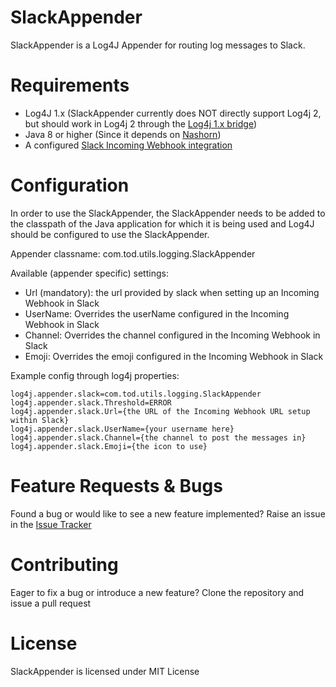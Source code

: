 # SlackAppender
SlackAppender is a Log4J Appender for routing log messages to Slack. 

# Requirements
- Log4J 1.x (SlackAppender currently does NOT directly support Log4j 2, but should work in Log4j 2 through the [Log4j 1.x bridge](https://logging.apache.org/log4j/2.x/manual/migration.html))
- Java 8 or higher (Since it depends on [Nashorn](https://en.wikipedia.org/wiki/Nashorn_(JavaScript_engine)))
- A configured [Slack Incoming Webhook integration](https://api.slack.com/incoming-webhooks)

# Configuration
In order to use the SlackAppender, the SlackAppender needs to be added to the classpath of the Java application for which it is being used and Log4J should be configured to use the SlackAppender.

Appender classname: com.tod.utils.logging.SlackAppender

Available (appender specific) settings: 
- Url (mandatory): the url provided by slack when setting up an Incoming Webhook in Slack 
- UserName: Overrides the userName configured in the Incoming Webhook in Slack
- Channel: Overrides the channel configured in the Incoming Webhook in Slack
- Emoji: Overrides the emoji configured in the Incoming Webhook in Slack

Example config through log4j properties:
```
log4j.appender.slack=com.tod.utils.logging.SlackAppender
log4j.appender.slack.Threshold=ERROR
log4j.appender.slack.Url={the URL of the Incoming Webhook URL setup within Slack}
log4j.appender.slack.UserName={your username here}
log4j.appender.slack.Channel={the channel to post the messages in}
log4j.appender.slack.Emoji={the icon to use}
```

# Feature Requests & Bugs
Found a bug or would like to see a new feature implemented? Raise an issue in the [Issue Tracker](https://github.com/TheOrangeDots/SlackAppender/issues)

# Contributing
Eager to fix a bug or introduce a new feature? Clone the repository and issue a pull request

# License
SlackAppender is licensed under MIT License
